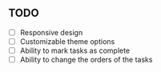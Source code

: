 ## TODO

 - [ ] Responsive design
 - [ ] Customizable theme options
 - [ ] Ability to mark tasks as complete
 - [ ] Ability to change the orders of the tasks